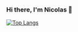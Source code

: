 ### Hi there, I'm Nicolas 👋

[![Top Langs](https://github-readme-stats.vercel.app/api/top-langs/?username=ElRecipiente&layout=compact&theme=dark)](https://github.com/ElRecipiente/github-readme-stats)
<!-- [![ElRecipiente GitHub stats](https://github-readme-stats.vercel.app/api?username=ElRecipiente&hide=prs,issues&theme=dark)](https://github.com/ElRecipiente/github-readme-stats) -->
